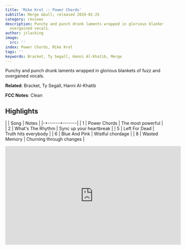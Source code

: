 ```yaml
---
title: 'Mike Krol :: Power Chords'
subtitle: Merge &bull; released 2019-01-25
category: reviews
description: Punchy and punch drunk laments wrapped in glorious blankets of fuzz and
  overgained vocals.
author: jclacking
image:
  src: ''
index: Power Chords, Mike Krol
tags: ''
keywords: Bracket, Ty Segall, Hanni Al-Khatib, Merge
---
```

Punchy and punch drunk laments wrapped in glorious blankets of fuzz and overgained vocals.<!--more-->

**Related**: Bracket, Ty Segall, Hanni Al-Khatib

**FCC Notes**: Clean

## Highlights

| | Song | Notes |
|-+------+-------|
| 1 | Power Chords | The most powerful |
| 2 | What's The Rhythm | Sync up your heartbreak |
| 5 | Left For Dead | Truth hits everybody |
| 6 | Blue And Pink | Wistful chordage |
| 8 | Wasted Memory | Churning through changes |

<div class="tlo-detail-video"><iframe width="560" height="315" src="https://www.youtube.com/embed/MTA1BzhGFFI" frameborder="0" allow="autoplay; encrypted-media" allowfullscreen></iframe></div>

